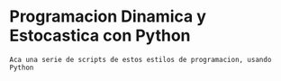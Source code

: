 # Programacion Dinamica y Estocastica con Python

	Aca una serie de scripts de estos estilos de programacion, usando Python
